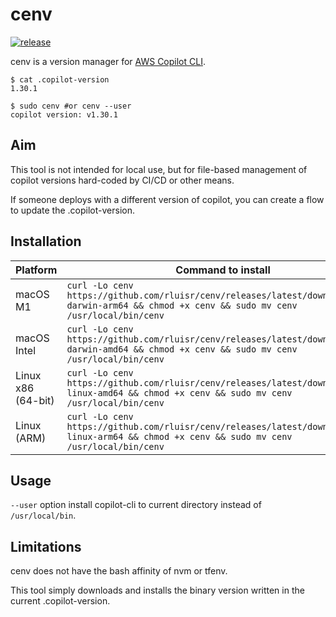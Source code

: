 cenv
====

[![release](https://github.com/rluisr/cenv/actions/workflows/deploy.yml/badge.svg)](https://github.com/rluisr/cenv/actions/workflows/deploy.yml)

cenv is a version manager for [AWS Copilot CLI](https://github.com/aws/copilot-cli).

```shell
$ cat .copilot-version
1.30.1

$ sudo cenv #or cenv --user
copilot version: v1.30.1
```

Aim
---

This tool is not intended for local use, but for file-based management of copilot versions hard-coded by CI/CD or other means.

If someone deploys with a different version of copilot, you can create a flow to update the .copilot-version.

Installation
------------

| Platform           | Command to install                                                                                                                             |
|--------------------|------------------------------------------------------------------------------------------------------------------------------------------------
| macOS M1           | `curl -Lo cenv https://github.com/rluisr/cenv/releases/latest/download/cenv-darwin-arm64 && chmod +x cenv && sudo mv cenv /usr/local/bin/cenv` |
| macOS Intel        | `curl -Lo cenv https://github.com/rluisr/cenv/releases/latest/download/cenv-darwin-amd64 && chmod +x cenv && sudo mv cenv /usr/local/bin/cenv` |
| Linux x86 (64-bit) | `curl -Lo cenv https://github.com/rluisr/cenv/releases/latest/download/cenv-linux-amd64 && chmod +x cenv && sudo mv cenv /usr/local/bin/cenv`  |
| Linux (ARM)        | `curl -Lo cenv https://github.com/rluisr/cenv/releases/latest/download/cenv-linux-arm64 && chmod +x cenv && sudo mv cenv /usr/local/bin/cenv`  |

Usage
-----

`--user` option install copilot-cli to current directory instead of `/usr/local/bin`.

Limitations
-----------

cenv does not have the bash affinity of nvm or tfenv.

This tool simply downloads and installs the binary version written in the current .copilot-version.